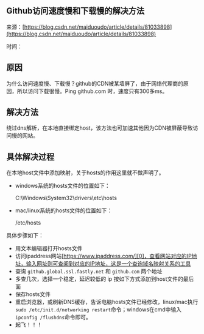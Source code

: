 ## Github访问速度慢和下载慢的解决方法

来源：[https://blog.csdn.net/maiduoudo/article/details/81033898](https://blog.csdn.net/maiduoudo/article/details/81033898)

时间：

## 原因

为什么访问速度慢、下载慢？github的CDN被某墙屏了，由于网络代理商的原因，所以访问下载很慢。Ping github.com 时，速度只有300多ms。
## <a name="t1"></a>解决方法

绕过dns解析，在本地直接绑定host，该方法也可加速其他因为CDN被屏蔽导致访问慢的网站。
## <a name="t2"></a>具体解决过程

在本地host文件中添加映射，关于hosts的作用这里就不做声明了。

* windows系统的hosts文件的位置如下：

    C:\Windows\System32\drivers\etc\hosts

* mac/linux系统的hosts文件的位置如下：

    /etc/hosts

具体步骤如下：


* 用文本编辑器打开hosts文件
* 访问ipaddress网站[https://www.ipaddress.com/][0]，查看网站对应的IP地址，输入网址则可查阅到对应的IP地址，这是一个查询域名映射关系的工具
* 查询 `github.global.ssl.fastly.net` 和 `github.com` 两个地址
* 多查几次，选择一个稳定，延迟较低的 ip 按如下方式添加到host文件的最后面
* 保存hosts文件
* 重启浏览器，或刷新DNS缓存，告诉电脑hosts文件已经修改，linux/mac执行`sudo /etc/init.d/networking restart`命令；windows在cmd中输入`ipconfig /flushdns`命令即可。
* 起飞！！！


[0]: https://www.ipaddress.com/